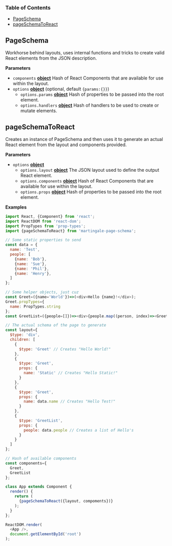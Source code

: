 <!-- Generated by documentation.js. Update this documentation by updating the source code. -->

### Table of Contents

-   [PageSchema][1]
-   [pageSchemaToReact][2]

## PageSchema

Workhorse behind layouts, uses internal functions and tricks to create valid React elements from the JSON description.

**Parameters**

-   `components` **[object][3]** Hash of React Components that are available for use within the layout.
-   `options` **[object][3]**  (optional, default `{params:{}}`)
    -   `options.params` **[object][3]** Hash of properties to be passed into the root element.
    -   `options.handlers` **[object][3]** Hash of handlers to be used to create or mutate elements.

## pageSchemaToReact

Creates an instance of PageSchema and then uses it to generate an actual React element from the layout and components provided.

**Parameters**

-   `options` **[object][3]** 
    -   `options.layout` **[object][3]** The JSON layout used to define the output React element.
    -   `options.components` **[object][3]** Hash of React Components that are available for use within the layout.
    -   `options.props` **[object][3]** Hash of properties to be passed into the root element.

**Examples**

```javascript
import React, {Component} from 'react';
import ReactDOM from 'react-dom';
import PropTypes from 'prop-types';
import {pageSchemaToReact} from 'martingale-page-schema';

// Some static properties to send
const data = {
  name: 'Test',
  people: [
    {name: 'Bob'},
    {name: 'Sue'},
    {name: 'Phil'},
    {name: 'Henry'},
  ]
};

// Some helper objects, just cuz
const Greet=({name='World'})=>(<div>Hello {name}!</div>);
Greet.propTypes={
  name: PropTypes.string
};
const GreetList=({people=[]})=><div>{people.map((person, index)=><Greet key={index} {...person} />)}</div>;

// The actual schema of the page to generate
const layout={
  $type: 'div',
  children: [
    {
      $type: 'Greet' // Creates "Hello World!"
    },
    {
      $type: 'Greet',
      props: {
        name: 'Static' // Creates "Hello Static!"
      }
    },
    {
      $type: 'Greet',
      props: {
        name: data.name // Creates "Hello Test!"
      }
    },
    {
      $type: 'GreetList',
      props: {
        people: data.people // Creates a list of Hello's
      }
    }
  ]
};

// Hash of available components
const components={
  Greet,
  GreetList
};

class App extends Component {
  render() {
    return (
      {pageSchemaToReact({layout, compoments})}
    );
  }
};

ReactDOM.render(
  <App />,
  document.getElementById('root')
);
```

[1]: #pageschema

[2]: #pageschematoreact

[3]: https://developer.mozilla.org/docs/Web/JavaScript/Reference/Global_Objects/Object
